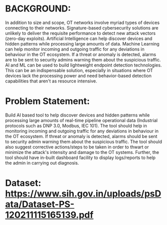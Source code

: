 # BACKGROUND: 
In addition to size and scope, OT networks involve myriad types of devices connecting to their networks. Signature-based cybersecurity solutions are unlikely to deliver the requisite performance to detect new attack vectors (zero-day exploits). Artificial Intelligence can help discover devices and hidden patterns while processing large amounts of data. Machine Learning can help monitor incoming and outgoing traffic for any deviations in behaviour in the OT ecosystem. If a threat or anomaly is detected, alarms are to be sent to security admins warning them about the suspicious traffic. AI and ML can be used to build lightweight endpoint detection technologies. This can be an indispensable solution, especially in situations where OT devices lack the processing power and need behavior-based detection capabilities that aren't as resource intensive. 
# Problem Statement: 
Build AI based tool to help discover devices and hidden patterns while processing large amounts of real-time pipeline operational data (Industrial protocols such as DNP 3.0, Modbus, IEC 101). The tool should help in monitoring incoming and outgoing traffic for any deviations in behaviour in the OT ecosystem. If threat or anomaly is detected, alarms should be sent to security admin warning them about the suspicious traffic. The tool should also suggest corrective actions/steps to be taken in order to thwart or minimize the attack's intensity and damage to the OT systems. Further, the tool should have in-built dashboard facility to display logs/reports to help the admin in carrying out diagnosis.
# Dataset: https://www.sih.gov.in/uploads/psData/Dataset-PS-120211115165139.pdf
